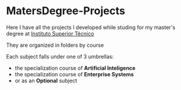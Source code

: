 # MatersDegree-Projects
Here I have all the projects I developed while studing for my master's degree at [Instituto Superior Técnico](https://tecnico.ulisboa.pt/en/)

They are organized in folders by course

Each subject falls under one of 3 umbrellas:
  * the specialization course of **Artificial Inteligence**
  * the specialization course of **Enterprise Systems**
  * or as an **Optional** subject
